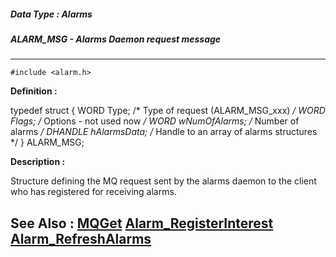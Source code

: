 ##### Data Type : Alarms
##### ALARM_MSG - Alarms Daemon request message
---
```
#include <alarm.h>
```

**Definition :**

typedef struct {
   WORD   Type;         /* Type of request (ALARM_MSG_xxx) */
   WORD   Flags;        /* Options - not used now */
   WORD   wNumOfAlarms; /* Number of alarms */
   DHANDLE hAlarmsData;  /* Handle to an array of alarms structures */
} ALARM_MSG;

**Description :**

Structure defining the MQ request sent by the alarms daemon to the client who has registered for receiving alarms.


**See Also :**
[MQGet](/domino-c-api-docs/reference/Func/MQGet)
[Alarm_RegisterInterest](/domino-c-api-docs/reference/Func/Alarm_RegisterInterest)
[Alarm_RefreshAlarms](/domino-c-api-docs/reference/Func/Alarm_RefreshAlarms)
---

